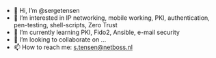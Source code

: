 - 👋 Hi, I’m @sergetensen
- 👀 I’m interested in IP networking, mobile working, PKI, authentication, pen-testing, shell-scripts, Zero Trust
- 🌱 I’m currently learning PKI, Fido2, Ansible, e-mail security
- 💞️ I’m looking to collaborate on ...
- 📫 How to reach me: s.tensen@netboss.nl

<!---
sergetensen/sergetensen is a ✨ special ✨ repository because its `README.md` (this file) appears on your GitHub profile.
You can click the Preview link to take a look at your changes.
--->
